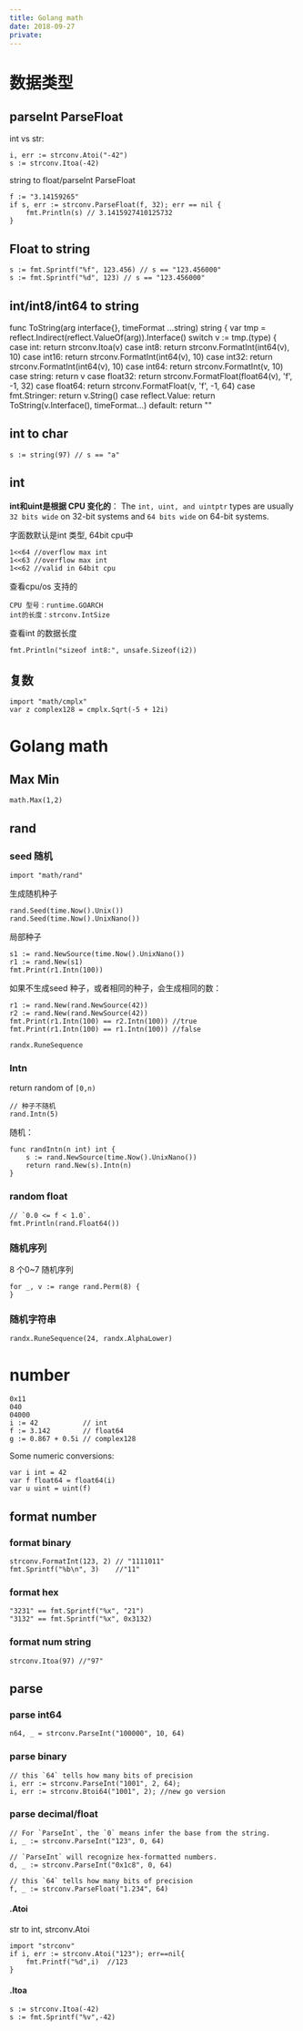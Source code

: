 ```yaml
---
title: Golang math
date: 2018-09-27
private:
---
```

# 数据类型
## parseInt ParseFloat
int vs str:

    i, err := strconv.Atoi("-42")
    s := strconv.Itoa(-42)

string to float/parseInt ParseFloat

    f := "3.14159265"
    if s, err := strconv.ParseFloat(f, 32); err == nil {
        fmt.Println(s) // 3.1415927410125732
    }

## Float to string

    s := fmt.Sprintf("%f", 123.456) // s == "123.456000"
    s := fmt.Sprintf("%d", 123) // s == "123.456000"

## int/int8/int64 to string

func ToString(arg interface{}, timeFormat ...string) string {
    var tmp = reflect.Indirect(reflect.ValueOf(arg)).Interface()
    switch v := tmp.(type) {
    case int:
        return strconv.Itoa(v)
    case int8:
        return strconv.FormatInt(int64(v), 10)
    case int16:
        return strconv.FormatInt(int64(v), 10)
    case int32:
        return strconv.FormatInt(int64(v), 10)
    case int64:
        return strconv.FormatInt(v, 10)
    case string:
        return v
    case float32:
        return strconv.FormatFloat(float64(v), 'f', -1, 32)
    case float64:
        return strconv.FormatFloat(v, 'f', -1, 64)
    case fmt.Stringer:
        return v.String()
    case reflect.Value:
        return ToString(v.Interface(), timeFormat...)
    default:
        return ""

## int to char

    s := string(97) // s == "a"


## int
**int和uint是根据 CPU 变化的**：
The `int, uint, and uintptr` types are usually `32 bits wide` on 32-bit systems and `64 bits wide` on 64-bit systems.

字面数默认是int 类型, 64bit cpu中

    1<<64 //overflow max int
    1<<63 //overflow max int
    1<<62 //valid in 64bit cpu

查看cpu/os 支持的

    CPU 型号：runtime.GOARCH
    int的长度：strconv.IntSize

查看int 的数据长度

    fmt.Println("sizeof int8:", unsafe.Sizeof(i2))

## 复数
	import "math/cmplx"
    var z complex128 = cmplx.Sqrt(-5 + 12i)

# Golang math
## Max Min
    math.Max(1,2)
## rand

### seed 随机

    import "math/rand"

生成随机种子

    rand.Seed(time.Now().Unix())
    rand.Seed(time.Now().UnixNano())

局部种子

    s1 := rand.NewSource(time.Now().UnixNano())
    r1 := rand.New(s1)
    fmt.Print(r1.Intn(100))

如果不生成seed 种子，或者相同的种子，会生成相同的数：

    r1 := rand.New(rand.NewSource(42))
    r2 := rand.New(rand.NewSource(42))
    fmt.Print(r1.Intn(100) == r2.Intn(100)) //true
    fmt.Print(r1.Intn(100) == r1.Intn(100)) //false

    randx.RuneSequence

### Intn
return random of `[0,n)`

    // 种子不随机
    rand.Intn(5)

随机：

    func randIntn(n int) int {
        s := rand.NewSource(time.Now().UnixNano())
        return rand.New(s).Intn(n)
    }

### random float
    // `0.0 <= f < 1.0`.
    fmt.Println(rand.Float64())

### 随机序列
8 个0~7 随机序列

	for _, v := range rand.Perm(8) {
	}

### 随机字符串
    randx.RuneSequence(24, randx.AlphaLower)

# number

	0x11
	040
	04000
	i := 42           // int
	f := 3.142        // float64
	g := 0.867 + 0.5i // complex128

Some numeric conversions:

	var i int = 42
	var f float64 = float64(i)
	var u uint = uint(f)

## format number
### format binary
    strconv.FormatInt(123, 2) // "1111011"
    fmt.Sprintf("%b\n", 3)    //"11"

### format hex

    "3231" == fmt.Sprintf("%x", "21")
    "3132" == fmt.Sprintf("%x", 0x3132)

### format num string
    strconv.Itoa(97) //"97"

## parse
### parse int64
    n64, _ = strconv.ParseInt("100000", 10, 64)
###  parse binary

    // this `64` tells how many bits of precision
    i, err := strconv.ParseInt("1001", 2, 64);
    i, err := strconv.Btoi64("1001", 2); //new go version

### parse decimal/float

    // For `ParseInt`, the `0` means infer the base from the string.
    i, _ := strconv.ParseInt("123", 0, 64)

    // `ParseInt` will recognize hex-formatted numbers.
    d, _ := strconv.ParseInt("0x1c8", 0, 64)

    // this `64` tells how many bits of precision
    f, _ := strconv.ParseFloat("1.234", 64)

#### .Atoi
str to int, strconv.Atoi

    import "strconv"
    if i, err := strconv.Atoi("123"); err==nil{
        fmt.Printf("%d",i)  //123
    }

#### .Itoa

    s := strconv.Itoa(-42)
    s := fmt.Sprintf("%v",-42)
